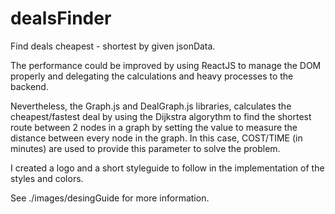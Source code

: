 # dealsFinder
Find deals cheapest - shortest by given jsonData.

The performance could be improved by using ReactJS to manage the DOM properly and delegating the calculations and heavy processes to the backend.

Nevertheless, the Graph.js and DealGraph.js libraries, calculates the cheapest/fastest deal by using the Dijkstra algorythm to find the shortest route between 2 nodes in a graph by setting the value to measure the distance between every node in the graph. In this case, COST/TIME (in minutes) are used to provide this parameter to solve the problem.

I created a logo and a short styleguide to follow in the implementation of the styles and colors.

See ./images/desingGuide for more information.